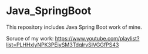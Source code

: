 # Java_SpringBoot

This repository includes Java Spring Boot work of mine.

Soruce of my work: https://www.youtube.com/playlist?list=PLHHxlyNPK3PEiySM3TdqIrvSIVGGfPS43
